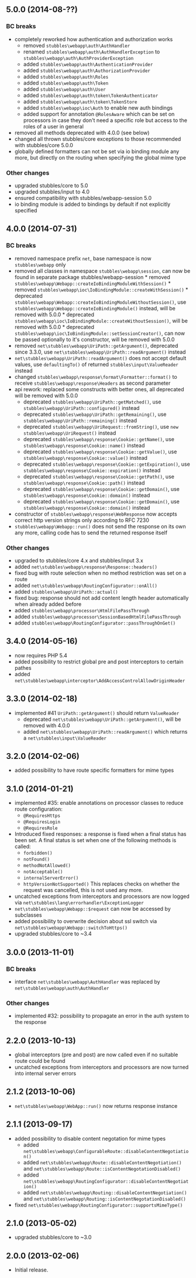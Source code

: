 5.0.0 (2014-08-??)
------------------

### BC breaks

   * completely reworked how authentication and authorization works
     * removed `stubbles\webapp\auth\AuthHandler`
     * renamed `stubbles\webapp\auth\AuthHandlerException` to `stubbles\webapp\auth\AuthProviderException`
     * added `stubbles\webapp\auth\AuthenticationProvider`
     * added `stubbles\webapp\auth\AuthorizationProvider`
     * added `stubbles\webapp\auth\Roles`
     * added `stubbles\webapp\auth\Token`
     * added `stubbles\webapp\auth\User`
     * added `stubbles\webapp\auth\token\TokenAuthenticator`
     * added `stubbles\webapp\auth\token\TokenStore`
     * added `stubbles\webapp\ioc\Auth` to enable new auth bindings
     * added support for annotation `@RolesAware` which can be set on processors in case they don't need a specific role but access to the roles of a user in general
   * removed all methods deprecated with 4.0.0 (see below)
   * changed all thrown stubbles/core exceptions to those recommended with stubbles/core 5.0.0
   * globally defined formatters can not be set via io binding module any more, but directly on the routing when specifying the global mime type

### Other changes

   * upgraded stubbles/core to 5.0
   * upgraded stubbles/input to 4.0
   * ensured compatibility with stubbles/webapp-session 5.0
   * io binding module is added to bindings by default if not explicitly specified


4.0.0 (2014-07-31)
------------------

### BC breaks

   * removed namespace prefix `net`, base namespace is now `stubbles\webapp` only
   * removed all classes in namespace `stubbles\webapp\session`, can now be found in separate package stubbles/webapp-session
    * removed `stubbles\webapp\Webapp::createIoBindingModuleWithSession()`
    * removed `stubbles\webapp\ioc\IoBindingModule::createWithSession()`
    * deprecated `stubbles\webapp\Webapp::createIoBindingModuleWithoutSession()`, use `stubbles\webapp\Webapp::createIoBindingModule()` instead, will be removed with 5.0.0
    * deprecated `stubbles\webapp\ioc\IoBindingModule::createWithoutSession()`, will be removed with 5.0.0
    * deprecated `stubbles\webapp\ioc\IoBindingModule::setSessionCreator()`, can now be passed optionally to it's constructor, will be removed with 5.0.0
   * removed `net\stubbles\webapp\UriPath::getArgument()`, deprecated since 3.3.0, use `net\stubbles\webapp\UriPath::readArgument()` instead
   * `net\stubbles\webapp\UriPath::readArgument()` does not accept default values, use `defaultingTo()` of returned `stubbles\input\ValueReader` instead
   * changed `stubbles\webapp\response\format\Formatter::format()` to receive `stubbles\webapp\response\Headers` as second parameter
   * api rework: replaced some constructs with better ones, all deprecated will be removed with 5.0.0
     * deprecated `stubbles\webapp\UriPath::getMatched()`, use `stubbles\webapp\UriPath::configured()` instead
     * deprecated `stubbles\webapp\UriPath::getRemaining()`, use `stubbles\webapp\UriPath::remaining()` instead
     * deprecated `stubbles\webapp\UriRequest::fromString()`, use `new stubbles\webapp\UriRequest()` instead
     * deprecated `stubbles\webapp\response\Cookie::getName()`, use `stubbles\webapp\response\Cookie::name()` instead
     * deprecated `stubbles\webapp\response\Cookie::getValue()`, use `stubbles\webapp\response\Cookie::value()` instead
     * deprecated `stubbles\webapp\response\Cookie::getExpiration()`, use `stubbles\webapp\response\Cookie::expiration()` instead
     * deprecated `stubbles\webapp\response\Cookie::getPath()`, use `stubbles\webapp\response\Cookie::path()` instead
     * deprecated `stubbles\webapp\response\Cookie::getDomain()`, use `stubbles\webapp\response\Cookie::domain()` instead
     * deprecated `stubbles\webapp\response\Cookie::getDomain()`, use `stubbles\webapp\response\Cookie::domain()` instead
   * constructor of `stubbles\webapp\response\WebResponse` now accepts correct http version strings only according to RFC 7230
   * `stubbles\webapp\Webapp::run()` does not send the response on its own any more, calling code has to send the returned response itself

### Other changes

   * upgraded to stubbles/core 4.x and stubbles/input 3.x
   * added `net\stubbles\webapp\response\Response::headers()`
   * fixed bug with route selection when no method restriction was set on a route
   * added `net\stubbles\webapp\RoutingConfigurator::onAll()`
   * added `stubbles\webapp\UriPath::actual()`
   * fixed bug: response should not add content length header automatically when already added before
   * added `stubbles\webapp\processor\HtmlFilePassThrough`
   * added `stubbles\webapp\processor\SessionBasedHtmlFilePassThrough`
   * added `stubbles\webapp\RoutingConfigurator::passThroughOnGet()`


3.4.0 (2014-05-16)
------------------

   * now requires PHP 5.4
   * added possibility to restrict global pre and post interceptors to certain pathes
   * added `net\stubbles\webapp\interceptor\AddAccessControlAllowOriginHeader`


3.3.0 (2014-02-18)
------------------

   * implemented #41 `UriPath::getArgument()` should return `ValueReader`
      * deprecated `net\stubbles\webapp\UriPath::getArgument()`, will be removed with 4.0.0
      * added `net\stubbles\webapp\UriPath::readArgument()` which returns a `net\stubbles\input\ValueReader`


3.2.0 (2014-02-06)
------------------

   * added possibility to have route specific formatters for mime types


3.1.0 (2014-01-21)
------------------

   * implemented #35: enable annotations on processor classes to reduce route configuration:
      * `@RequiresHttps`
      * `@RequiresLogin`
      * `@RequiresRole`
   * Introduced fixed responses: a response is fixed when a final status has been set. A final status is set when one of the following methods is called:
      * `forbidden()`
      * `notFound()`
      * `methodNotAllowed()`
      * `notAcceptable()`
      * `internalServerError()`
      * `httpVersionNotSupported()`
     This replaces checks on whether the request was cancelled, this is not used any more.
   * uncatched exceptions from interceptors and processors are now logged via `net\stubbles\lang\errorhandler\ExceptionLogger`
   * `net\stubbles\webapp\Webapp::$request` can now be accessed by subclasses
   * added possibility to overwrite decision about ssl switch via `net\stubbles\webapp\Webapp::switchToHttps()`
   * upgraded stubbles/core to ~3.4


3.0.0 (2013-11-01)
------------------

### BC breaks

   * interface `net\stubbles\webapp\AuthHandler` was replaced by `net\stubbles\webapp\auth\AuthHandler`

### Other changes

   * implemented #32: possibility to propagate an error in the auth system to the response


2.2.0 (2013-10-13)
------------------

   * global interceptors (pre and post) are now called even if no suitable route could be found
   * uncatched exceptions from interceptors and processors are now turned into internal server errors


2.1.2 (2013-10-06)
------------------

   * `net\stubbles\webapp\WebApp::run()` now returns response instance


2.1.1 (2013-09-17)
------------------

   * added possibility to disable content negotation for mime types
      * added `net\stubbles\webapp\ConfigurableRoute::disableContentNegotiation()`
      * added `net\stubbles\webapp\Route::disableContentNegotiation()` and `net\stubbles\webapp\Route::isContentNegotationDisabled()`
      * added `net\stubbles\webapp\RoutingConfigurator::disableContentNegotiation()`
      * added `net\stubbles\webapp\Routing::disableContentNegotiation()` and `net\stubbles\webapp\Routing::isContentNegotationDisabled()`
   * fixed `net\stubbles\webapp\RoutingConfigurator::supportsMimeType()`


2.1.0 (2013-05-02)
------------------

   * upgraded stubbles/core to ~3.0


2.0.0 (2013-02-06)
------------------

   * Initial release.
